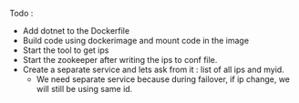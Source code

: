 Todo :
* Add dotnet to the Dockerfile
* Build code using dockerimage and mount code in the image
* Start the tool to get ips
* Start the zookeeper after writing the ips to conf file.
* Create a separate service and lets ask from it : list of all ips and myid.
    * We need separate service because during failover, if ip change, we will still be using same id.